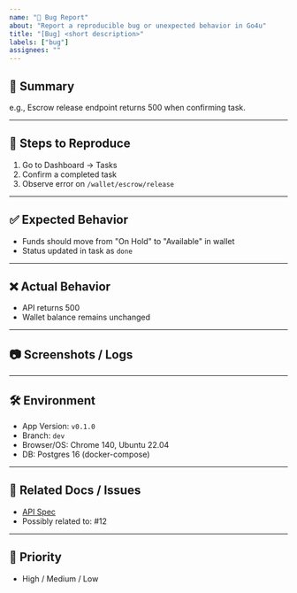 ```yaml
---
name: "🐞 Bug Report"
about: "Report a reproducible bug or unexpected behavior in Go4u"
title: "[Bug] <short description>"
labels: ["bug"]
assignees: ""
---
```


## 🐞 Summary
<!-- Short description of the bug -->
e.g., Escrow release endpoint returns 500 when confirming task.

---

## 📖 Steps to Reproduce
1. Go to Dashboard → Tasks
2. Confirm a completed task
3. Observe error on `/wallet/escrow/release`

---

## ✅ Expected Behavior
- Funds should move from "On Hold" to "Available" in wallet
- Status updated in task as `done`

---

## ❌ Actual Behavior
- API returns 500
- Wallet balance remains unchanged

---

## 📷 Screenshots / Logs
<!-- Attach console logs, API responses, or screenshots -->

---

## 🛠 Environment
- App Version: `v0.1.0`
- Branch: `dev`
- Browser/OS: Chrome 140, Ubuntu 22.04
- DB: Postgres 16 (docker-compose)

---

## 🔗 Related Docs / Issues
- [API Spec](/docs/backend/API_SPEC.md)
- Possibly related to: #12

---

## 📅 Priority
- High / Medium / Low

